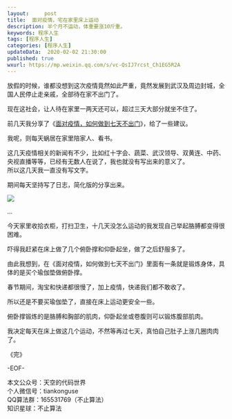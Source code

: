```yaml
---   
layout:     post  
title:  面对疫情，宅在家里床上运动  
description: 半个月不运动，体重要涨10斤重。  
keywords: 程序人生  
tags: [程序人生]    
categories: [程序人生]  
updateData:  2020-02-02 21:30:00  
published: true  
wxurl: https://mp.weixin.qq.com/s/vc-QsIJ7rcst_Ch1EG5R2A  
---  
```



放假的时候，谁都没想到这次疫情竟然如此严重，竟然发展到武汉及周边封城，全国人民停止走亲戚，全部待在家不出门了。  


现在这社会，让人待在家里一两天还可以，超过三天大部分就坐不住了。  


前几天我分享了《[面对疫情，如何做到七天不出门](https://mp.weixin.qq.com/s/h0DiSTdRyWwB1dgRAlXTFA)》，给了一些建议。  


我呢，则每天蜗居在家里陪家人、看书。  


这几天疫情相关的新闻有不少，比如红十字会、蔬菜、武汉领导、双黄连、中药、央视直播等等，已经有无数人在说了，我也就没有写出来的意义了。  
所以这几天我一直没有写文字。  


期间每天坚持写了日志，简化版的分享出来。  


![](https://res2020.tiankonguse.com/images/2020/02/02/001.jpg)  


...


今天家里收拾衣柜，打扫卫生，十几天没怎么运动的我发现自己举起胳膊都变得很困难。  


吓得我赶紧在床上做了几个俯卧撑和仰卧起坐，做了之后舒服多了。  


由此我想到，在《面对疫情，如何做到七天不出门》里面有一条就是锻炼身体，具体的是买个瑜伽垫做俯卧撑。  



春节期间，淘宝和快递都很慢了，加上疫情，快递我们都不敢收了。  


所以还是不要买瑜伽垫了，直接在床上运动更安全一些。  


俯卧撑锻炼的是胳膊和胸部的肌肉，仰卧起坐或卷腹则可以锻炼腹部肌肉。  


我决定每天在床上做这几个运动，不然等再过七天，真怕自己肚子上涨几圈肉肉了。  


《完》


-EOF-  



本文公众号：天空的代码世界  
个人微信号：tiankonguse  
QQ算法群：165531769（不止算法）  
知识星球：不止算法  

